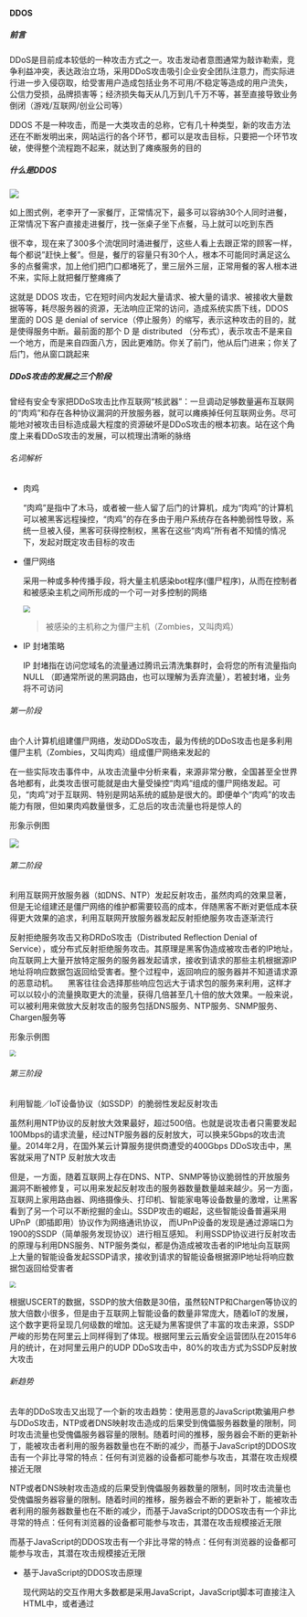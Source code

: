 #### DDOS

##### 前言

DDoS是目前成本较低的一种攻击方式之一。攻击发动者意图通常为敲诈勒索，竞争利益冲突，表达政治立场，采用DDoS攻击吸引企业安全团队注意力，而实际进行进一步入侵窃取，给受害用户造成包括业务不可用/不稳定等造成的用户流失，公信力受损，品牌损害等；经济损失每天从几万到几千万不等，甚至直接导致业务倒闭（游戏/互联网/创业公司等）

DDOS 不是一种攻击，而是一大类攻击的总称，它有几十种类型，新的攻击方法还在不断发明出来，网站运行的各个环节，都可以是攻击目标，只要把一个环节攻破，使得整个流程跑不起来，就达到了瘫痪服务的目的



##### 什么是DDOS

<img src="https://qiniu-app.qtshe.com/kpxjg09d9d.png" style="zoom:100%;" />

如上图式例，老李开了一家餐厅，正常情况下，最多可以容纳30个人同时进餐，正常情况下客户直接走进餐厅，找一张桌子坐下点餐，马上就可以吃到东西

很不幸，现在来了300多个流氓同时涌进餐厅，这些人看上去跟正常的顾客一样，每个都说”赶快上餐”。但是，餐厅的容量只有30个人，根本不可能同时满足这么多的点餐需求，加上他们把门口都堵死了，里三层外三层，正常用餐的客人根本进不来，实际上就把餐厅整瘫痪了

这就是 DDOS 攻击，它在短时间内发起大量请求、被大量的请求、被接收大量数据等等，耗尽服务器的资源，无法响应正常的访问，造成系统实质下线，DDOS 里面的 DOS 是 denial of service（停止服务）的缩写，表示这种攻击的目的，就是使得服务中断。最前面的那个 D 是 distributed （分布式），表示攻击不是来自一个地方，而是来自四面八方，因此更难防。你关了前门，他从后门进来；你关了后门，他从窗口跳起来



##### DDoS攻击的发展之三个阶段

曾经有安全专家把DDoS攻击比作互联网“核武器”：一旦调动足够数量遍布互联网的“肉鸡”和存在各种协议漏洞的开放服务器，就可以瘫痪掉任何互联网业务。尽可能地对被攻击目标造成最大程度的资源破坏是DDoS攻击的根本初衷。站在这个角度上来看DDoS攻击的发展，可以梳理出清晰的脉络

###### 名词解析

* 肉鸡

   “肉鸡”是指中了木马，或者被一些人留了后门的计算机，成为“肉鸡”的计算机可以被黑客远程操控，“肉鸡”的存在多由于用户系统存在各种脆弱性导致，系统一旦被入侵，黑客可获得控制权，黑客在这些“肉鸡”所有者不知情的情况下，发起对既定攻击目标的攻击

* 僵尸网络

  采用一种或多种传播手段，将大量主机感染bot程序(僵尸程序)，从而在控制者和被感染主机之间所形成的一个可一对多控制的网络

  <img src="https://qiniu-app.qtshe.com/resdf.png" style="zoom: 75%;" />

  > 被感染的主机称之为僵尸主机（Zombies，又叫肉鸡）

* IP 封堵策略

  IP 封堵指在访问您域名的流量通过腾讯云清洗集群时，会将您的所有流量指向 NULL （即通常所说的黑洞路由，也可以理解为丢弃流量），若被封堵，业务将不可访问



###### 第一阶段

由个人计算机组建僵尸网络，发动DDoS攻击，最为传统的DDoS攻击也是多利用僵尸主机（Zombies，又叫肉鸡）组成僵尸网络来发起的

在一些实际攻击事件中，从攻击流量中分析来看，来源非常分散，全国甚至全世界各地都有，此类攻击很可能就是由大量受操控“肉鸡“组成的僵尸网络发起。可见，“肉鸡”对于互联网、特别是网站系统的威胁是很大的。即便单个“肉鸡”的攻击能力有限，但如果肉鸡数量很多，汇总后的攻击流量也将是惊人的

形象示例图

![](https://qiniu-app.qtshe.com/t4uj2w1wgj.jpeg)

###### 第二阶段

利用互联网开放服务器（如DNS、NTP）发起反射攻击，虽然肉鸡的效果显著，但是无论组建还是僵尸网络的维护都需要较高的成本，伴随黑客不断对更低成本获得更大效果的追求，利用互联网开放服务器发起反射拒绝服务攻击逐渐流行

反射拒绝服务攻击又称DRDoS攻击（Distributed Reflection Denial of Service），或分布式反射拒绝服务攻击。其原理是黑客伪造成被攻击者的IP地址，向互联网上大量开放特定服务的服务器发起请求，接收到请求的那些主机根据源IP地址将响应数据包返回给受害者。整个过程中，返回响应的服务器并不知道请求源的恶意动机。 　黑客往往会选择那些响应包远大于请求包的服务来利用，这样才可以以较小的流量换取更大的流量，获得几倍甚至几十倍的放大效果。一般来说，可以被利用来做放大反射攻击的服务包括DNS服务、NTP服务、SNMP服务、Chargen服务等

形象示例图

<img src="https://qiniu-app.qtshe.com/aap1lqvfyo.jpeg" style="zoom:67%;" />

###### 第三阶段

利用智能／IoT设备协议（如SSDP）的脆弱性发起反射攻击

虽然利用NTP协议的反射放大效果最好，超过500倍。也就是说攻击者只需要发起100Mbps的请求流量，经过NTP服务器的反射放大，可以换来5Gbps的攻击流量。2014年2月，在国外某云计算服务提供商遭受的400Gbps DDoS攻击中，黑客就采用了NTP 反射放大攻击

 但是，一方面，随着互联网上存在DNS、NTP、SNMP等协议脆弱性的开放服务漏洞不断被修复，可以用来发起反射攻击的服务器数量数量越来越少。另一方面，互联网上家用路由器、网络摄像头、打印机、智能家电等设备数量的激增，让黑客看到了另一个可以不断挖掘的金山。SSDP攻击的崛起，这些智能设备普遍采用UPnP（即插即用）协议作为网络通讯协议， 而UPnP设备的发现是通过源端口为1900的SSDP（简单服务发现协议）进行相互感知。 利用SSDP协议进行反射攻击的原理与利用DNS服务、NTP服务类似，都是伪造成被攻击者的IP地址向互联网上大量的智能设备发起SSDP请求，接收到请求的智能设备根据源IP地址将响应数据包返回给受害者

<img src="https://qiniu-app.qtshe.com/bdw6jcojic.jpeg" style="zoom: 67%;" />



根据USCERT的数据，SSDP的放大倍数是30倍，虽然较NTP和Chargen等协议的放大倍数小很多，但是由于互联网上智能设备的数量非常庞大，随着IoT的发展，这个数字更将呈现几何级数的增加。这无疑为黑客提供了丰富的攻击来源，SSDP严峻的形势在阿里云上同样得到了体现。根据阿里云云盾安全运营团队在2015年6月的统计，在对阿里云用户的UDP DDoS攻击中，80%的攻击方式为SSDP反射放大攻击

###### 新趋势

去年的DDoS攻击又出现了一个新的攻击趋势：使用恶意的JavaScript欺骗用户参与DDoS攻击，NTP或者DNS映射攻击造成的后果受到傀儡服务器数量的限制，同时攻击流量也受傀儡服务器容量的限制。随着时间的推移，服务器会不断的更新补丁，能被攻击者利用的服务器数量也在不断的减少，而基于JavaScript的DDOS攻击有一个非比寻常的特点：任何有浏览器的设备都可能参与攻击，其潜在攻击规模接近无限

NTP或者DNS映射攻击造成的后果受到傀儡服务器数量的限制，同时攻击流量也受傀儡服务器容量的限制。随着时间的推移，服务器会不断的更新补丁，能被攻击者利用的服务器数量也在不断的减少，而基于JavaScript的DDOS攻击有一个非比寻常的特点：任何有浏览器的设备都可能参与攻击，其潜在攻击规模接近无限

而基于JavaScript的DDOS攻击有一个非比寻常的特点：任何有浏览器的设备都可能参与攻击，其潜在攻击规模接近无限

* 基于JavaScript的DDOS攻击原理

  现代网站的交互作用大多数都是采用JavaScript，JavaScript脚本可直接注入HTML中，或者通过 <script src=""> HTML从远程服务器载入

  Web2.0的出现使得网站可以从JavaScript中加载不同步的内容（content asynchronously）。Web2.0更注重交互性，用户在发布内容的过程中不仅实现了与网络服务器之间的交互，也实现了同一网站不同用户之间的交互，以及不同网站之间信息的交互。然而从JavaScript中制造出HTTP(S)请求会使浏览器使用起来更加的有趣，甚至还可以将浏览器变成一种攻击武器

  ```javascript
  // 例如，下面的脚本（略有修改）就会向受害网站发送大量的请求
  function imgflood() {
   var TARGET = 'victim-website.com'
   var URI = '/index.php?'
   var pic = new Image()
   var rand = Math.floor(Math.random() * 1000)
   pic.src = 'http://'+TARGET+URI+rand+'=val'
  }
  setInterval(imgflood, 10)
  ```

  该脚本会在目标网页上生成一个图片按钮，图片按钮会指向“victim-website.com” 网站。只要用户访问了含有该脚本的网页，那么他就会成为 “victim-website.com”DDoS攻击中的一员。浏览器发出的每一个请求都是有效请求，于是该攻击又变成了Layer 7 攻击

* 应用方式（入侵共享JavaScript的第三方服务器）

  许多网站使用的都是普通的JavaScript库，为了节约带宽、提升性能，通常还会将JavaScript脚本共享在第三方服务器上。也就是说如果网站上包含有指向第三方服务器的脚本标签，就意味着所有访问该网站的用户都将自动下载JavaScript脚本，并执行。不幸的是，如果攻击者入侵了该第三方服务器并在JavaScript脚本中注入了DDoS攻击代码，那结果可想而知了，所有的访客也将变成DDoS攻击中的一员

  jQuery就发生过这种形式的入侵

  <img src="https://qiniu-app.qtshe.com/imbtt.png" style="zoom:50%;" />



#### 根据网络层区分

* 网络层攻击：比较典型的攻击类型是UDP反射攻击，例如：NTP Flood攻击，这类攻击主要利用大流量拥塞被攻击者的网络带宽，导致被攻击者的业务无法正常响应客户访问
* 传输层攻击：比较典型的攻击类型包括SYN Flood攻击、连接数攻击等，这类攻击通过占用服务器的连接池资源从而达到拒绝服务的目的
* 会话层攻击：比较典型的攻击类型是SSL连接攻击，这类攻击占用服务器的SSL会话资源从而达到拒绝服务的目的
* 应用层攻击：比较典型的攻击类型包括DNS flood攻击、HTTP flood攻击、游戏假人攻击等，这类攻击占用服务器的应用处理资源极大的消耗服务器处理性能从而达到拒绝服务的目的



#### 如何应对？

随着物联网和智能设备的快速发展和普及，利用智能设备展开DDoS攻击会越来越普遍，对于DDoS攻击，普遍采用的防护手段包括

* 源验证／反向探测，对源进行探测和人机识别，段包括cookie、识别码等
* 限源，即对源IP或协议进行限制，blacklist是一个常见手段
* 特征丢弃，依据数据包的特征或访问行为进行丢弃，如基于Payload特征、发包行为特征、QPS特征等
* 限速，对流量／访问的速率进行限流。 特别对于大流量DDoS攻击的防护，与电信运营商配合也是必不可少的。其中包括与运营商配合实施就源清洗，以及在运营商侧路由器上对特定协议或特定来源的IP进行限制都是降低防护开销的办法 　
* 对于网站来说，通过CDN进行DDoS防护也是一个不错的手段，CDN多节点彼此互备，以及对协议的限制，具有与生俱来的抗DDoS能力和高可用性。同时，CDN往往与云WAF系统配合工作，两者协同成为防护HTTP Flood的利器
* 随着大数据的兴起，依托用户访问数据、包括QPS，IP－cookie，IP－Request分布、页面点击等行为数据结合信誉机制建立起完整的可视化防御系统
* 结合威胁情报，建立起运营商／ISP／DC／区域信息库、IP地址黑名单、代理库、黑暗网络库等丰富的情报库，线上、线下进行关联分析，一方面将防御时间点提前，甚至在攻击发起之前就可以预知；另一方面溯源追踪到攻击者，有效打击攻击者的嚣张气焰

* 腾讯云大禹BGP高防服务

  腾讯云通过腾讯云大禹BGP高防服务提供抗DDoS攻击防护。大禹系统提供5Tbps的DDoS防御能力，用户可根据防御需求购买相应的防御包









